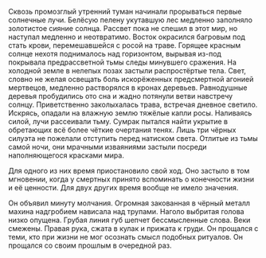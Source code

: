 Сквозь промозглый утренний туман начинали прорываться первые солнечные лучи.
Белёсую пелену укутавшую лес медленно заполняло золотистое сияние солнца.
Рассвет пока не спешил в этот мир, но наступал медленно и неотвратимо.
Восток окрасился багровым под стать крови, перемешавшейся с росой на траве.
Горящее красным солнце нехотя поднималось над горизонтом,
вырывая из-под покрывала предрассветной тьмы следы минувшего сражения.
На холодной земле в нелепых позах застыли распростёртые тела.
Свет, словно не желая освещать боль искорёженных предсмертной агонией мертвецов,
медленно растворялся в кронах деревьев.
Равнодушные деревья пробудились ото сна и жадно потянули ветви
навстречу солнцу.
Приветственно заколыхалась трава, встречая дневное светило.
Искрясь, опадали на влажную землю тяжёлые капли росы.
Наливаясь силой, лучи рассеивали тьму.
Сумрак пытался найти укрытие в обретающих всё более чёткие очертания тенях.
Лишь три чёрных силуэта не пожелали отступить перед натиском света.
Отлитые из тьмы самой ночи, они мрачными изваяниями застыли
посреди наполняющегося красками мира.

Для одного из них время приостановило свой ход.
Оно застыло в том мгновении,
когда у смертных принято вспоминать о конечности жизни и её ценности.
Для двух других время вообще не имело значения.

Он объявил минуту молчания.
Огромная закованная в чёрный металл махина надгробием нависала над трупами.
Наголо выбритая голова низко опущена.
Грубая линия губ шепчет бессмысленные слова.
Веки смежены. Правая рука, сжата в кулак и прижата к груди.
Он прощался с теми, кто при жизни не мог осознать смысл подобных ритуалов.
Он прощался со своим прошлым в очередной раз.
